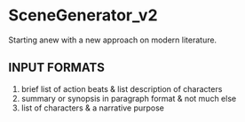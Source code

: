 # SceneGenerator_v2

Starting anew with a new approach on modern literature.


## INPUT FORMATS

1. brief list of action beats & list description of characters
2. summary or synopsis in paragraph format & not much else
3. list of characters & a narrative purpose
